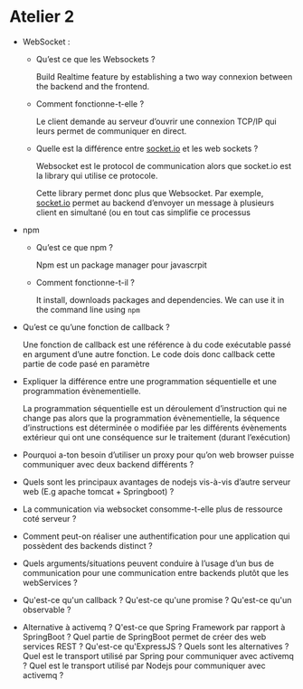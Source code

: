 # Atelier 2

- WebSocket :
    - Qu’est ce que les Websockets ?
        
        Build Realtime feature by establishing a two way connexion between the backend and the frontend.
        
    - Comment fonctionne-t-elle ?
        
        Le client demande au serveur d’ouvrir une connexion TCP/IP qui leurs permet de communiquer en direct.
        
    - Quelle est la différence entre [socket.io](http://socket.io/) et les web sockets ?
        
        Websocket est le protocol de communication alors que socket.io est la library qui utilise ce protocole. 
        
        Cette library permet donc plus que Websocket. Par exemple, [socket.io](http://socket.io) permet au backend d’envoyer un message à plusieurs client en simultané (ou en tout cas simplifie ce processus
        
- npm
    - Qu’est ce que npm ?
        
        Npm est un package manager pour javascrpit
        
    - Comment fonctionne-t-il ?
        
        It install, downloads packages and dependencies. We can use it in the command line using `npm`
        
- Qu’est ce qu’une fonction de callback ?
    
    Une fonction de callback est une référence à du code exécutable passé en argument d’une autre fonction. Le code dois donc callback cette partie de code pasé en paramètre
    
- Expliquer la différence entre une programmation séquentielle et une programmation évènementielle.
    
    La programmation séquentielle est un déroulement d’instruction qui ne change pas alors que la programmation évènementielle, la séquence d’instructions est déterminée o modifiée par les différents évènements extérieur qui ont une conséquence sur le traitement (durant l’exécution)
    
- Pourquoi a-ton besoin d’utiliser un proxy pour qu’on web browser puisse communiquer avec deux backend différents ?
- Quels sont les principaux avantages de nodejs vis-à-vis d’autre serveur web (E.g apache tomcat + Springboot) ?
- La communication via websocket consomme-t-elle plus de ressource coté serveur ?
- Comment peut-on réaliser une authentification pour une application qui possèdent des backends distinct ?
- Quels arguments/situations peuvent conduire à l’usage d’un bus de communication pour une communication entre backends plutôt que les webServices ?
- Qu'est-ce qu'un callback ? Qu'est-ce qu'une promise ? Qu'est-ce qu'un observable ?
- Alternative à activemq ? Q'est-ce que Spring Framework par rapport à SpringBoot ? Quel partie de SpringBoot permet de créer des web services REST ? Qu'est-ce qu'ExpressJS ? Quels sont les alternatives ? Quel est le transport utilisé par Spring pour communiquer avec activemq ? Quel est le transport utilisé par Nodejs pour communiquer avec activemq ?